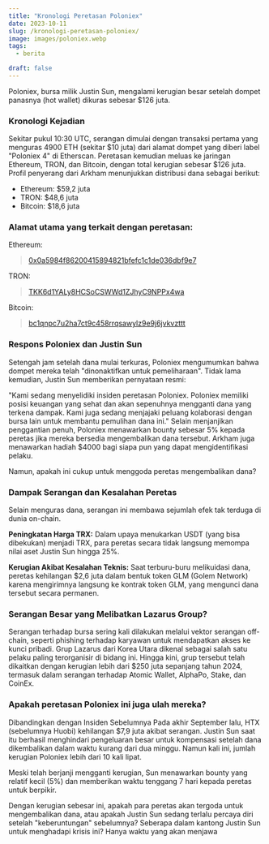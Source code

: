 ```yaml
---
title: "Kronologi Peretasan Poloniex"
date: 2023-10-11
slug: /kronologi-peretasan-poloniex/
image: images/poloniex.webp
tags:
  - berita

draft: false
---
```


Poloniex, bursa milik Justin Sun, mengalami kerugian besar setelah dompet panasnya (hot wallet) dikuras sebesar $126 juta.

### Kronologi Kejadian

Sekitar pukul 10:30 UTC, serangan dimulai dengan transaksi pertama yang menguras 4900 ETH (sekitar $10 juta) dari alamat dompet yang diberi label "Poloniex 4" di Etherscan. Peretasan kemudian meluas ke jaringan Ethereum, TRON, dan Bitcoin, dengan total kerugian sebesar $126 juta. Profil penyerang dari Arkham menunjukkan distribusi dana sebagai berikut:

- Ethereum: $59,2 juta
- TRON: $48,6 juta
- Bitcoin: $18,6 juta

### Alamat utama yang terkait dengan peretasan:

Ethereum:

> [0x0a5984f86200415894821bfefc1c1de036dbf9e7](https://etherscan.io/address/0x0a5984f86200415894821bfefc1c1de036dbf9e7)

TRON:

> [TKK6d1YALy8HCSoCSWWd1ZJhyC9NPPx4wa](https://tronscan.org/#/address/TKK6d1YALy8HCSoCSWWd1ZJhyC9NPPx4wa)

Bitcoin:

> [bc1qnpc7u2ha7ct9c458rrqsawylz9e9j6jvkvzttt](https://blockchair.com/bitcoin/address/bc1qnpc7u2ha7ct9c458rrqsawylz9e9j6jvkvzttt)

### Respons Poloniex dan Justin Sun

Setengah jam setelah dana mulai terkuras, Poloniex mengumumkan bahwa dompet mereka telah "dinonaktifkan untuk pemeliharaan". Tidak lama kemudian, Justin Sun memberikan pernyataan resmi:

"Kami sedang menyelidiki insiden peretasan Poloniex. Poloniex memiliki posisi keuangan yang sehat dan akan sepenuhnya mengganti dana yang terkena dampak. Kami juga sedang menjajaki peluang kolaborasi dengan bursa lain untuk membantu pemulihan dana ini."
Selain menjanjikan penggantian penuh, Poloniex menawarkan bounty sebesar 5% kepada peretas jika mereka bersedia mengembalikan dana tersebut. Arkham juga menawarkan hadiah $4000 bagi siapa pun yang dapat mengidentifikasi pelaku.

Namun, apakah ini cukup untuk menggoda peretas mengembalikan dana?

### Dampak Serangan dan Kesalahan Peretas

Selain menguras dana, serangan ini membawa sejumlah efek tak terduga di dunia on-chain.

**Peningkatan Harga TRX:** Dalam upaya menukarkan USDT (yang bisa dibekukan) menjadi TRX, para peretas secara tidak langsung memompa nilai aset Justin Sun hingga 25%.

**Kerugian Akibat Kesalahan Teknis:** Saat terburu-buru melikuidasi dana, peretas kehilangan $2,6 juta dalam bentuk token GLM (Golem Network) karena mengirimnya langsung ke kontrak token GLM, yang mengunci dana tersebut secara permanen.

### Serangan Besar yang Melibatkan Lazarus Group?

Serangan terhadap bursa sering kali dilakukan melalui vektor serangan off-chain, seperti phishing terhadap karyawan untuk mendapatkan akses ke kunci pribadi. Grup Lazarus dari Korea Utara dikenal sebagai salah satu pelaku paling terorganisir di bidang ini. Hingga kini, grup tersebut telah dikaitkan dengan kerugian lebih dari $250 juta sepanjang tahun 2024, termasuk dalam serangan terhadap Atomic Wallet, AlphaPo, Stake, dan CoinEx.

### Apakah peretasan Poloniex ini juga ulah mereka?

Dibandingkan dengan Insiden Sebelumnya
Pada akhir September lalu, HTX (sebelumnya Huobi) kehilangan $7,9 juta akibat serangan. Justin Sun saat itu berhasil menghindari pengeluaran besar untuk kompensasi setelah dana dikembalikan dalam waktu kurang dari dua minggu. Namun kali ini, jumlah kerugian Poloniex lebih dari 10 kali lipat.

Meski telah berjanji mengganti kerugian, Sun menawarkan bounty yang relatif kecil (5%) dan memberikan waktu tenggang 7 hari kepada peretas untuk berpikir.

Dengan kerugian sebesar ini, apakah para peretas akan tergoda untuk mengembalikan dana, atau apakah Justin Sun sedang terlalu percaya diri setelah "keberuntungan" sebelumnya? Seberapa dalam kantong Justin Sun untuk menghadapi krisis ini? Hanya waktu yang akan menjawa
